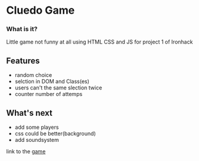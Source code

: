 # Cluedo Game
### What is it?
Little game not funny at all using HTML CSS and JS for project 1 of Ironhack
## Features
- random choice
- selction in DOM and Class(es)
- users can't the same slection twice
- counter number of attemps
## What's next
- add some players
- css could be better(background)
- add soundsystem

link to the [game](https://cedchate.github.io/project-1/)
